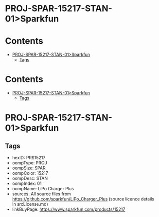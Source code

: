 
PROJ-SPAR-15217-STAN-01>Sparkfun
================================

Contents
========

* [PROJ-SPAR-15217-STAN-01>Sparkfun](#proj-spar-15217-stan-01sparkfun)
	* [Tags](#tags)

Contents
========

* [PROJ-SPAR-15217-STAN-01>Sparkfun](#proj-spar-15217-stan-01sparkfun)
	* [Tags](#tags)

# PROJ-SPAR-15217-STAN-01>Sparkfun

## Tags

- hexID: PRS15217
- oompType: PROJ
- oompSize: SPAR
- oompColor: 15217
- oompDesc: STAN
- oompIndex: 01
- oompName: LiPo Charger Plus
- sources: All source files from https://github.com/sparkfun/LiPo_Charger_Plus (source licence details in srcLicense.md)
- linkBuyPage: https://www.sparkfun.com/products/15217
